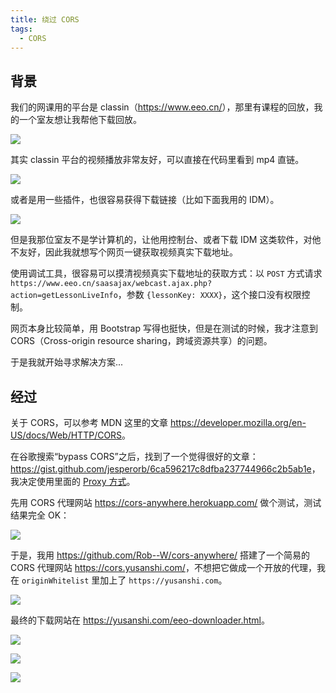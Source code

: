 ```yaml
---
title: 绕过 CORS
tags:
  - CORS
---
```


## 背景

我们的网课用的平台是 classin（<https://www.eeo.cn/>），那里有课程的回放，我的一个室友想让我帮他下载回放。

![](https://img.yusanshi.com/upload/20200426234147972095.png)

其实 classin 平台的视频播放非常友好，可以直接在代码里看到 mp4 直链。

![](https://img.yusanshi.com/upload/20200426234712592087.png)

或者是用一些插件，也很容易获得下载链接（比如下面我用的 IDM）。

![](https://img.yusanshi.com/upload/20200426234440812815.png)

但是我那位室友不是学计算机的，让他用控制台、或者下载 IDM 这类软件，对他不友好，因此我就想写个网页一键获取视频真实下载地址。

使用调试工具，很容易可以摸清视频真实下载地址的获取方式：以 `POST` 方式请求 `https://www.eeo.cn/saasajax/webcast.ajax.php?action=getLessonLiveInfo`，参数 `{lessonKey: XXXX}`，这个接口没有权限控制。

网页本身比较简单，用 Bootstrap 写得也挺快，但是在测试的时候，我才注意到 CORS（Cross-origin resource sharing，跨域资源共享）的问题。

于是我就开始寻求解决方案...

## 经过

关于 CORS，可以参考 MDN 这里的文章 <https://developer.mozilla.org/en-US/docs/Web/HTTP/CORS>。

在谷歌搜索“bypass CORS”之后，找到了一个觉得很好的文章：<https://gist.github.com/jesperorb/6ca596217c8dfba237744966c2b5ab1e>，我决定使用里面的 [Proxy 方式](https://gist.github.com/jesperorb/6ca596217c8dfba237744966c2b5ab1e#proxy)。

先用 CORS 代理网站 <https://cors-anywhere.herokuapp.com/> 做个测试，测试结果完全 OK：

![](https://img.yusanshi.com/upload/20200422172453210805.png)

于是，我用 <https://github.com/Rob--W/cors-anywhere/> 搭建了一个简易的 CORS 代理网站 <https://cors.yusanshi.com/>，不想把它做成一个开放的代理，我在 `originWhitelist` 里加上了 `https://yusanshi.com`。

![](https://img.yusanshi.com/upload/20200427003151284156.png)

最终的下载网站在 <https://yusanshi.com/eeo-downloader.html>。

![](https://img.yusanshi.com/upload/20200427003503543434.png)

![](https://img.yusanshi.com/upload/20200427003639442894.png)

![](https://img.yusanshi.com/upload/20200422225354554328.gif)
